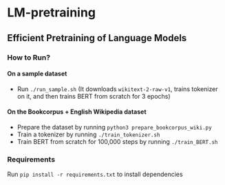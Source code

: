 # LM-pretraining
## Efficient Pretraining of Language Models

### How to Run?
#### On a sample dataset
- Run `./run_sample.sh` (It downloads `wikitext-2-raw-v1`, trains tokenizer on it, and then trains BERT from scratch for 3 epochs)
#### On the Bookcorpus + English Wikipedia dataset
- Prepare the dataset by running `python3 prepare_bookcorpus_wiki.py`
- Train a tokenizer by running `./train_tokenizer.sh`
- Train BERT from scratch for 100,000 steps by running `./train_BERT.sh`

### Requirements

Run `pip install -r requirements.txt` to install dependencies
